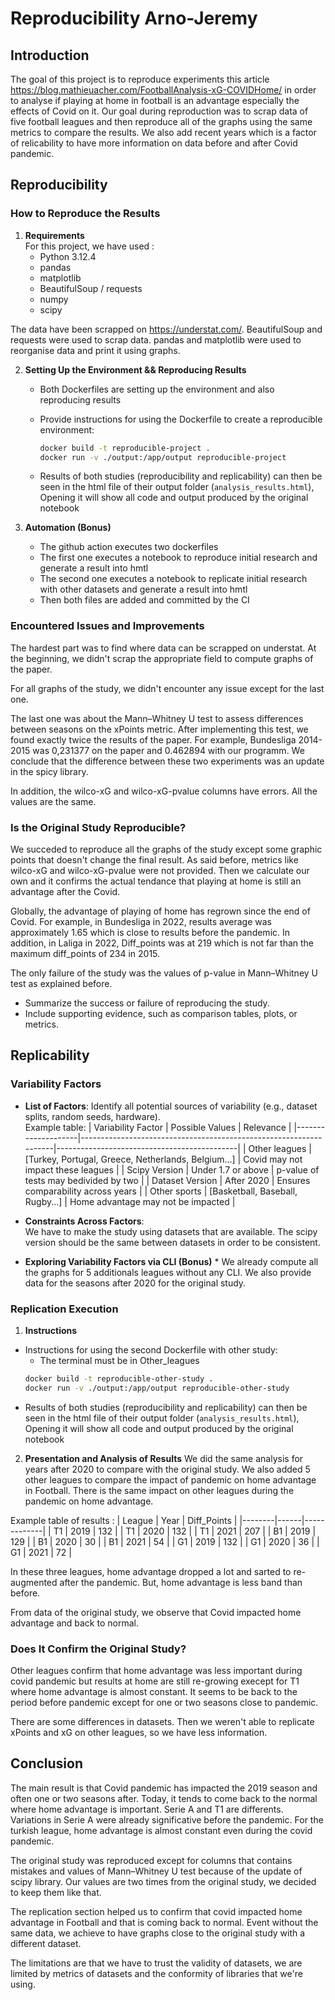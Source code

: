 # Reproducibility Arno-Jeremy

## Introduction

The goal of this project is to reproduce experiments this article https://blog.mathieuacher.com/FootballAnalysis-xG-COVIDHome/ in order to analyse if playing at home in football is an advantage especially the effects of Covid on it. Our goal during reproduction was to scrap data of five football leagues and then reproduce all of the graphs using the same metrics to compare the results. We also add recent years which is a factor of relicability to have more information on data before and after Covid pandemic. 

## Reproducibility

### How to Reproduce the Results
1. **Requirements**  
   For this project, we have used : 
    - Python 3.12.4
    - pandas
    - matplotlib
    - BeautifulSoup / requests
    - numpy
    - scipy

The data have been scrapped on https://understat.com/. BeautifulSoup and requests were used to scrap data. pandas and matplotlib were used to reorganise data and print it using graphs.

2. **Setting Up the Environment && Reproducing Results**  
   - Both Dockerfiles are setting up the environment and also reproducing results
   - Provide instructions for using the Dockerfile to create a reproducible environment:  
     ```bash
     docker build -t reproducible-project .
     docker run -v ./output:/app/output reproducible-project
     ```

   - Results of both studies (reproducibility and replicability) can then be seen in the html file of their output folder (`analysis_results.html`), 
     Opening it will show all code and output produced by the original notebook

3. **Automation (Bonus)**  
   - The github action executes two dockerfiles
    - The first one executes a notebook to reproduce initial research and generate a result into hmtl
    - The second one executes a notebook to replicate initial research with other datasets and generate a result into hmtl
    - Then both files are added and committed by the CI
    
### Encountered Issues and Improvements

The hardest part was to find where data can be scrapped on understat. At the beginning, we didn't scrap the appropriate field to compute graphs of the paper.

For all graphs of the study, we didn't encounter any issue except for the last one.

The last one was about the Mann–Whitney U test to assess differences between seasons on the xPoints metric.
After implementing this test, we found exactly twice the results of the paper. For example, Bundesliga 2014-2015 was 0,231377 on the paper and 0.462894 with our programm. We conclude that the difference between these two experiments was an update in the spicy library. 

In addition, the wilco-xG and wilco-xG-pvalue columns have errors. All the values are the same.

### Is the Original Study Reproducible?

We succeded to reproduce all the graphs of the study except some graphic points that doesn't change the final result. As said before, metrics like wilco-xG and wilco-xG-pvalue were not provided. Then we calculate our own and it confirms the actual tendance that playing at home is still an advantage after the Covid.

Globally, the advantage of playing of home has regrown since the end of Covid. For example, in Bundesliga in 2022, results average was approximately 1.65 which is close to results before the pandemic. In addition, in Laliga in 2022, Diff_points was at 219 which is not far than the maximum diff_points of 234 in 2015.

The only failure of the study was the values of p-value in Mann–Whitney U test as explained before.

- Summarize the success or failure of reproducing the study.
- Include supporting evidence, such as comparison tables, plots, or metrics.

## Replicability

### Variability Factors
- **List of Factors**: Identify all potential sources of variability (e.g., dataset splits, random seeds, hardware).  
  Example table:
  | Variability Factor | Possible Values                                                   | Relevance                                   |
  |--------------------|-------------------------------------------------------------------|---------------------------------------------|
  | Other leagues     | [Turkey, Portugal, Greece, Netherlands, Belgium...]               | Covid may not impact these leagues          |
  | Scipy Version      | Under 1.7 or above                                                | p-value of tests may bedivided by two       |
  | Dataset Version    | After 2020                                                        | Ensures comparability across years          |
  | Other sports      | [Basketball, Baseball, Rugby...]                                  | Home advantage may not be impacted          |   

- **Constraints Across Factors**:  
  We have to make the study using datasets that are available. The scipy version should be the same between datasets in order to be consistent.

- **Exploring Variability Factors via CLI (Bonus)**  *
  We already compute all the graphs for 5 additionals leagues without any CLI. We also provide data for the seasons after 2020 for the original study.

### Replication Execution
1. **Instructions**  
 - Instructions for using the second Dockerfile with other study:
     - The terminal must be in Other_leagues
     ```bash
     docker build -t reproducible-other-study .
     docker run -v ./output:/app/output reproducible-other-study
     ```
- Results of both studies (reproducibility and replicability) can then be seen in the html file of their output folder (`analysis_results.html`), 
Opening it will show all code and output produced by the original notebook

2. **Presentation and Analysis of Results** 
  We did the same analysis for years after 2020 to compare with the original study. We also added 5 other leagues to compare the impact of pandemic on home advantage in Football. There is the same impact on other leagues during the pandemic on home advantage.

  Example table of results : 
  | League | Year | Diff_Points |
  |--------|------|-------------|
  | T1     | 2019 | 132         |
  | T1     | 2020 | 132         |
  | T1     | 2021 | 207         |
  | B1     | 2019 | 129         |
  | B1     | 2020 | 30          |
  | B1     | 2021 | 54          |
  | G1     | 2019 | 132         |
  | G1     | 2020 | 36          |
  | G1     | 2021 | 72          |


  In these three leagues, home advantage dropped a lot and sarted to re-augmented after the pandemic. But, home advantage is less band than before.

  From data of the original study, we observe that Covid impacted home advantage and back to normal.
 

### Does It Confirm the Original Study?

Other leagues confirm that home advantage was less important during covid pandemic but results at home are still re-growing execept for T1 where home advantage is almost constant.
It seems to be back to the period before pandemic except for one or two seasons close to pandemic.

There are some differences in datasets. Then we weren't able to replicate xPoints and xG on other leagues, so we have less information. 

## Conclusion

The main result is that Covid pandemic has impacted the 2019 season and often one or two seasons after. Today, it tends to come back to the normal where home advantage is important. Serie A and T1 are differents. Variations in Serie A were already significative before the pandemic. For the turkish league, home advantage is almost constant even during the covid pandemic. 

The original study was reproduced except for columns that contains mistakes and values of Mann–Whitney U test because of the update of scipy library. Our values are two times from the original study, we decided to keep them like that.

The replication section helped us to confirm that covid impacted home advantage in Football and that is coming back to normal. Event without the same data, we achieve to have graphs close to the original study with a different dataset.

The limitations are that we have to trust the validity of datasets, we are limited by metrics of datasets and the conformity of libraries that we're using.
